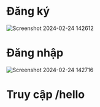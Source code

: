 # Đăng ký 
![Screenshot 2024-02-24 142612](https://github.com/TomTom2k/ktmp-jwt/assets/88455780/5d308a87-5c56-4296-b976-561cf74202b1)

# Đăng nhập
![Screenshot 2024-02-24 142716](https://github.com/TomTom2k/ktmp-jwt/assets/88455780/62ce3e93-164c-46e7-b747-a79cd1f07054)

# Truy cập /hello
